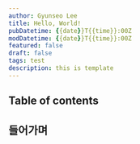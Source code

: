 ```yaml
---
author: Gyunseo Lee
title: Hello, World!
pubDatetime: {{date}}T{{time}}:00Z
modDatetime: {{date}}T{{time}}:00Z
featured: false
draft: false
tags: test
description: this is template
---
```


## Table of contents

## 들어가며
